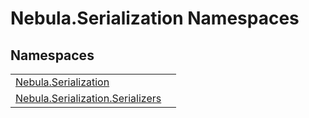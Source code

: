 # Nebula.Serialization Namespaces






## Namespaces
<table>
<tr>
<td><a href="N_Nebula_Serialization">Nebula.Serialization</a></td>
<td></td></tr>
<tr>
<td><a href="N_Nebula_Serialization_Serializers">Nebula.Serialization.Serializers</a></td>
<td></td></tr>
</table>